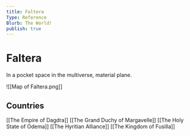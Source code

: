 ```yaml
---
title: Faltera
Type: Reference
Blurb: The World!
publish: true
---
```

# Faltera
In a pocket space in the multiverse, material plane.

![[Map of Faltera.png]]

## Countries
[[The Empire of Dagdra]]
[[The Grand Duchy of Margavelle]]
[[The Holy State of Odema]]
[[The Hyritian Alliance]]
[[The Kingdom of Fusilla]] 